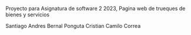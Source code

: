 
Proyecto para Asignatura de software 2 2023, Pagina web de trueques de bienes y servicios 

Santiago Andres Bernal Ponguta
Cristian Camilo Correa


